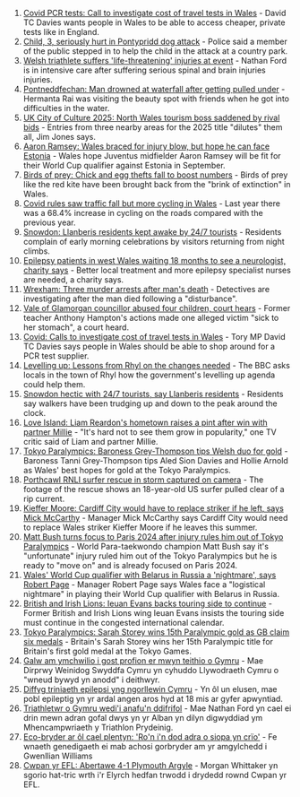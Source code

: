 1. [Covid PCR tests: Call to investigate cost of travel tests in Wales](https://www.bbc.co.uk/news/uk-wales-politics-58260242?at_medium=RSS&at_campaign=KARANGA) - David TC Davies wants people in Wales to be able to access cheaper, private tests like in England.
2. [Child, 3, seriously hurt in Pontypridd dog attack](https://www.bbc.co.uk/news/uk-wales-58330580?at_medium=RSS&at_campaign=KARANGA) - Police said a member of the public stepped in to help the child in the attack at a country park.
3. [Welsh triathlete suffers 'life-threatening' injuries at event](https://www.bbc.co.uk/news/uk-wales-58321158?at_medium=RSS&at_campaign=KARANGA) - Nathan Ford is in intensive care after suffering serious spinal and brain injuries injuries.
4. [Pontneddfechan: Man drowned at waterfall after getting pulled under](https://www.bbc.co.uk/news/uk-wales-58327545?at_medium=RSS&at_campaign=KARANGA) - Hermanta Rai was visiting the beauty spot with friends when he got into difficulties in the water.
5. [UK City of Culture 2025: North Wales tourism boss saddened by rival bids](https://www.bbc.co.uk/news/uk-wales-58319788?at_medium=RSS&at_campaign=KARANGA) - Entries from three nearby areas for the 2025 title "dilutes" them all, Jim Jones says.
6. [Aaron Ramsey: Wales braced for injury blow, but hope he can face Estonia](https://www.bbc.co.uk/sport/football/58322476?at_medium=RSS&at_campaign=KARANGA) - Wales hope Juventus midfielder Aaron Ramsey will be fit for their World Cup qualifier against Estonia in September.
7. [Birds of prey: Chick and egg thefts fall to boost numbers](https://www.bbc.co.uk/news/uk-wales-58327539?at_medium=RSS&at_campaign=KARANGA) - Birds of prey like the red kite have been brought back from the "brink of extinction" in Wales.
8. [Covid rules saw traffic fall but more cycling in Wales](https://www.bbc.co.uk/news/uk-wales-58327865?at_medium=RSS&at_campaign=KARANGA) - Last year there was a 68.4% increase in cycling on the roads compared with the previous year.
9. [Snowdon: Llanberis residents kept awake by 24/7 tourists](https://www.bbc.co.uk/news/uk-wales-58314871?at_medium=RSS&at_campaign=KARANGA) - Residents complain of early morning celebrations by visitors returning from night climbs.
10. [Epilepsy patients in west Wales waiting 18 months to see a neurologist, charity says](https://www.bbc.co.uk/news/uk-wales-58319786?at_medium=RSS&at_campaign=KARANGA) - Better local treatment and more epilepsy specialist nurses are needed, a charity says.
11. [Wrexham: Three murder arrests after man's death](https://www.bbc.co.uk/news/uk-wales-58314181?at_medium=RSS&at_campaign=KARANGA) - Detectives are investigating after the man died following a "disturbance".
12. [Vale of Glamorgan councillor abused four children, court hears](https://www.bbc.co.uk/news/uk-wales-58321149?at_medium=RSS&at_campaign=KARANGA) - Former teacher Anthony Hampton's actions made one alleged victim "sick to her stomach", a court heard.
13. [Covid: Calls to investigate cost of travel tests in Wales](https://www.bbc.co.uk/news/uk-wales-58319791?at_medium=RSS&at_campaign=KARANGA) - Tory MP David TC Davies says people in Wales should be able to shop around for a PCR test supplier.
14. [Levelling up: Lessons from Rhyl on the changes needed](https://www.bbc.co.uk/news/uk-58287122?at_medium=RSS&at_campaign=KARANGA) - The BBC asks locals in the town of Rhyl how the government's levelling up agenda could help them.
15. [Snowdon hectic with 24/7 tourists, say Llanberis residents](https://www.bbc.co.uk/news/uk-wales-58324570?at_medium=RSS&at_campaign=KARANGA) - Residents say walkers have been trudging up and down to the peak around the clock.
16. [Love Island: Liam Reardon's hometown raises a pint after win with partner Millie](https://www.bbc.co.uk/news/uk-wales-58321156?at_medium=RSS&at_campaign=KARANGA) - "It's hard not to see them grow in popularity," one TV critic said of Liam and partner Millie.
17. [Tokyo Paralympics: Baroness Grey-Thompson tips Welsh duo for gold](https://www.bbc.co.uk/sport/av/disability-sport/58310373?at_medium=RSS&at_campaign=KARANGA) - Baroness Tanni Grey-Thompson tips Aled Sion Davies and Hollie Arnold as Wales' best hopes for gold at the Tokyo Paralympics.
18. [Porthcawl RNLI surfer rescue in storm captured on camera](https://www.bbc.co.uk/news/uk-wales-58317099?at_medium=RSS&at_campaign=KARANGA) - The footage of the rescue shows an 18-year-old US surfer pulled clear of a rip current.
19. [Kieffer Moore: Cardiff City would have to replace striker if he left, says Mick McCarthy](https://www.bbc.co.uk/sport/football/58306253?at_medium=RSS&at_campaign=KARANGA) - Manager Mick McCarthy says Cardiff City would need to replace Wales striker Kieffer Moore if he leaves this summer.
20. [Matt Bush turns focus to Paris 2024 after injury rules him out of Tokyo Paralympics](https://www.bbc.co.uk/sport/av/disability-sport/58331057?at_medium=RSS&at_campaign=KARANGA) - World Para-taekwondo champion Matt Bush say it's "unfortunate" injury ruled him out of the Tokyo Paralympics but he is ready to "move on" and is already focused on Paris 2024.
21. [Wales' World Cup qualifier with Belarus in Russia a 'nightmare', says Robert Page](https://www.bbc.co.uk/sport/football/58318874?at_medium=RSS&at_campaign=KARANGA) - Manager Robert Page says Wales face a "logistical nightmare" in playing their World Cup qualifier with Belarus in Russia.
22. [British and Irish Lions: Ieuan Evans backs touring side to continue](https://www.bbc.co.uk/sport/rugby-union/58288806?at_medium=RSS&at_campaign=KARANGA) - Former British and Irish Lions wing Ieuan Evans insists the touring side must continue in the congested international calendar.
23. [Tokyo Paralympics: Sarah Storey wins 15th Paralympic gold as GB claim six medals](https://www.bbc.co.uk/sport/disability-sport/58326267?at_medium=RSS&at_campaign=KARANGA) - Britain's Sarah Storey wins her 15th Paralympic title for Britain's first gold medal at the Tokyo Games.
24. [Galw am ymchwilio i gost profion er mwyn teithio o Gymru](https://www.bbc.co.uk/newyddion/58322295?at_medium=RSS&at_campaign=KARANGA) - Mae Dirprwy Weinidog Swyddfa Cymru yn cyhuddo Llywodraeth Cymru o "wneud bywyd yn anodd" i deithwyr.
25. [Diffyg triniaeth epilepsi yng ngorllewin Cymru](https://www.bbc.co.uk/newyddion/58311167?at_medium=RSS&at_campaign=KARANGA) - Yn ôl un elusen, mae pobl epileptig yn yr ardal angen aros hyd at 18 mis ar gyfer apwyntiad.
26. [Triathletwr o Gymru wedi'i anafu'n ddifrifol](https://www.bbc.co.uk/newyddion/58328184?at_medium=RSS&at_campaign=KARANGA) - Mae Nathan Ford yn cael ei drin mewn adran gofal dwys yn yr Alban yn dilyn digwyddiad ym Mhencampwriaeth y Triathlon Prydeinig.
27. [Eco-bryder ar ôl cael plentyn: 'Ro'n i'n dod adra o siopa yn crïo'](https://www.bbc.co.uk/newyddion/58250588?at_medium=RSS&at_campaign=KARANGA) - Fe wnaeth genedigaeth ei mab achosi gorbryder am yr amgylchedd i Gwenllian Williams
28. [Cwpan yr EFL: Abertawe 4-1 Plymouth Argyle](https://www.bbc.co.uk/newyddion/58311168?at_medium=RSS&at_campaign=KARANGA) - Morgan Whittaker yn sgorio hat-tric wrth i'r Elyrch hedfan trwodd i drydedd rownd Cwpan yr EFL.
